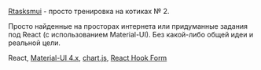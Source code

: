 [Rtasksmui](https://greycat20142017.github.io/rtasksmui/)  - просто тренировка на котиках № 2.

Просто найденные на просторах интернета или придуманные задания под React (c использованием Material-UI).
Без какой-либо общей идеи и реальной цели.

React, [Material-UI 4.x](https://material-ui.com/ru/), [chart.js](https://github.com/chartjs/Chart.js),
[React Hook Form](https://react-hook-form.com)